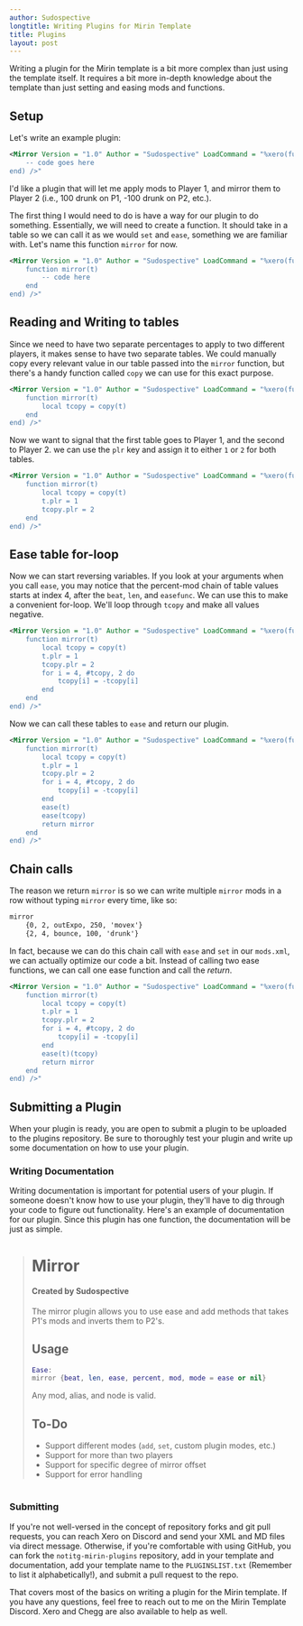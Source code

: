 ```yaml
---
author: Sudospective
longtitle: Writing Plugins for Mirin Template
title: Plugins
layout: post
---
```

Writing a plugin for the Mirin template is a bit more complex than just using the template itself. It requires a bit more in-depth knowledge about the template than just setting and easing mods and functions.

## Setup
Let's write an example plugin:
```xml
<Mirror Version = "1.0" Author = "Sudospective" LoadCommand = "%xero(function(self)
	-- code goes here
end) />"
```
I'd like a plugin that will let me apply mods to Player 1, and mirror them to Player 2 (i.e., 100 drunk on P1, -100 drunk on P2, etc.).

The first thing I would need to do is have a way for our plugin to do something. Essentially, we will need to create a function. It should take in a table so we can call it as we would `set` and `ease`, something we are familiar with. Let's name this function `mirror` for now. 
```xml
<Mirror Version = "1.0" Author = "Sudospective" LoadCommand = "%xero(function(self)
	function mirror(t)
		-- code here
	end
end) />"
```

## Reading and Writing to tables
Since we need to have two separate percentages to apply to two different players, it makes sense to have two separate tables. We could manually copy every relevant value in our table passed into the `mirror` function, but there's a handy function called `copy` we can use for this exact purpose.
```xml
<Mirror Version = "1.0" Author = "Sudospective" LoadCommand = "%xero(function(self)
	function mirror(t)
		local tcopy = copy(t)
	end
end) />"
```

Now we want to signal that the first table goes to Player 1, and the second to Player 2. we can use the `plr` key and assign it to either `1` or `2` for both tables.
```xml
<Mirror Version = "1.0" Author = "Sudospective" LoadCommand = "%xero(function(self)
	function mirror(t)
		local tcopy = copy(t)
		t.plr = 1
		tcopy.plr = 2
	end
end) />"
```

## Ease table for-loop
Now we can start reversing variables. If you look at your arguments when you call `ease`, you may notice that the percent-mod chain of table values starts at index 4, after the `beat`, `len`, and `easefunc`. We can use this to make a convenient for-loop. We'll loop through `tcopy` and make all values negative.
```xml
<Mirror Version = "1.0" Author = "Sudospective" LoadCommand = "%xero(function(self)
	function mirror(t)
		local tcopy = copy(t)
		t.plr = 1
		tcopy.plr = 2
		for i = 4, #tcopy, 2 do
			tcopy[i] = -tcopy[i]
		end
	end
end) />"
```

Now we can call these tables to `ease` and return our plugin.
```xml
<Mirror Version = "1.0" Author = "Sudospective" LoadCommand = "%xero(function(self)
	function mirror(t)
		local tcopy = copy(t)
		t.plr = 1
		tcopy.plr = 2
		for i = 4, #tcopy, 2 do
			tcopy[i] = -tcopy[i]
		end
		ease(t)
		ease(tcopy)
		return mirror
	end
end) />"
```

## Chain calls
The reason we return `mirror` is so we can write multiple `mirror` mods in a row without typing `mirror` every time, like so:
```xml
mirror
	{0, 2, outExpo, 250, 'movex'}
	{2, 4, bounce, 100, 'drunk'}
```

In fact, because we can do this chain call with `ease` and `set` in our `mods.xml`, we can actually optimize our code a bit. Instead of calling two ease functions, we can call one ease function and call the *return*.
```xml
<Mirror Version = "1.0" Author = "Sudospective" LoadCommand = "%xero(function(self)
	function mirror(t)
		local tcopy = copy(t)
		t.plr = 1
		tcopy.plr = 2
		for i = 4, #tcopy, 2 do
			tcopy[i] = -tcopy[i]
		end
		ease(t)(tcopy)
		return mirror
	end
end) />"
```

## Submitting a Plugin
When your plugin is ready, you are open to submit a plugin to be uploaded to the plugins repository. Be sure to thoroughly test your plugin and write up some documentation on how to use your plugin.

### Writing Documentation
Writing documentation is important for potential users of your plugin. If someone doesn't know how to use your plugin, they'll have to dig through your code to figure out functionality. Here's an example of documentation for our plugin. Since this plugin has one function, the documentation will be just as simple.

> # Mirror
> #### Created by Sudospective
> The mirror plugin allows you to use ease and add methods that takes P1's mods and inverts them to P2's.
> 
> ## Usage
> ```lua
> Ease:
> mirror {beat, len, ease, percent, mod, mode = ease or nil}
> ```
> 
> Any mod, alias, and node is valid.
> 
> ## To-Do
> - Support different modes (`add`, `set`, custom plugin modes, etc.)
> - Support for more than two players
> - Support for specific degree of mirror offset
> - Support for error handling
> #

### Submitting 
If you're not well-versed in the concept of repository forks and git pull requests, you can reach Xero on Discord and send your XML and MD files via direct message. Otherwise, if you're comfortable with using GitHub, you can fork the `notitg-mirin-plugins` repository, add in your template and documentation, add your template name to the `PLUGINSLIST.txt` (Remember to list it alphabetically!), and submit a pull request to the repo.

That covers most of the basics on writing a plugin for the Mirin template. If you have any questions, feel free to reach out to me on the Mirin Template Discord. Xero and Chegg are also available to help as well.
